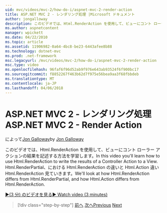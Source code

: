 ```yaml
---
uid: mvc/videos/mvc-2/how-do-i/aspnet-mvc-2-render-action
title: ASP.NET MVC 2 - レンダリング処理 |Microsoft ドキュメント
author: jongalloway
description: このビデオでは、Html.RenderAction を使用して、ビューにコント ローラー アクションの結果を記述する方法を学習します。 Html.RenderAction が fr を異なる方法で紹介しています.
ms.author: aspnetcontent
manager: wpickett
ms.date: 04/22/2010
ms.topic: article
ms.assetid: 11906982-0a64-4bc8-be23-6443afee8b88
ms.technology: dotnet-mvc
ms.prod: .net-framework
msc.legacyurl: /mvc/videos/mvc-2/how-do-i/aspnet-mvc-2-render-action
msc.type: video
ms.openlocfilehash: 96faf6f96d52ab9f976e643ab93524f6f900bc17
ms.sourcegitcommit: f8852267f463b62d7f975e56bea9aa3f68fbbdeb
ms.translationtype: MT
ms.contentlocale: ja-JP
ms.lasthandoff: 04/06/2018
---
```

<a name="aspnet-mvc-2---render-action"></a><span data-ttu-id="d8cb0-104">ASP.NET MVC 2 - レンダリング処理</span><span class="sxs-lookup"><span data-stu-id="d8cb0-104">ASP.NET MVC 2 - Render Action</span></span>
====================
<span data-ttu-id="d8cb0-105">によって[Jon Galloway](https://github.com/jongalloway)</span><span class="sxs-lookup"><span data-stu-id="d8cb0-105">by [Jon Galloway](https://github.com/jongalloway)</span></span>

<span data-ttu-id="d8cb0-106">このビデオでは、Html.RenderAction を使用して、ビューにコント ローラー アクションの結果を記述する方法を学習します。</span><span class="sxs-lookup"><span data-stu-id="d8cb0-106">In this video you'll learn how to use Html.RenderAction to write the results of a Controller Action to a View.</span></span> <span data-ttu-id="d8cb0-107">Html.RenderPartial、における Html.RenderAction の違いと Html.Action 違い Html.RenderAction 見ていきます。</span><span class="sxs-lookup"><span data-stu-id="d8cb0-107">We'll look at how Html.RenderAction differs from Html.RenderPartial, and how Html.Action differs from Html.RenderAction.</span></span>

[<span data-ttu-id="d8cb0-108">&#9654;(3 分) のビデオを見る</span><span class="sxs-lookup"><span data-stu-id="d8cb0-108">&#9654; Watch video (3 minutes)</span></span>](https://channel9.msdn.com/Blogs/ASP-NET-Site-Videos/aspnet-mvc-2-render-action)

> [!div class="step-by-step"]
> <span data-ttu-id="d8cb0-109">[前へ](aspnet-mvc-2-areas.md)
> [次へ](5-minute-introduction-to-aspnet-mvc.md)</span><span class="sxs-lookup"><span data-stu-id="d8cb0-109">[Previous](aspnet-mvc-2-areas.md)
[Next](5-minute-introduction-to-aspnet-mvc.md)</span></span>

